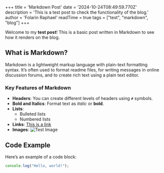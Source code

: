 +++
title = 'Markdown Post'
date = '2024-10-24T08:49:59.770Z'
description = 'This is a test post to check the functionality of the blog.'
author = 'Folarin Raphael'
readTime = true
tags = ["test", "markdown", "blog"]
+++


Welcome to my **test post**! This is a basic post written in Markdown to see how it renders on the blog.

## What is Markdown?

Markdown is a lightweight markup language with plain-text formatting syntax. It’s often used to format readme files, for writing messages in online discussion forums, and to create rich text using a plain text editor.

### Key Features of Markdown

- **Headers**: You can create different levels of headers using `#` symbols.
- **Bold and Italics**: Format text as _italic_ or **bold**.
- **Lists**:
  - Bulleted lists
  - Numbered lists
- **Links**: [This is a link](https://example.com)
- **Images**: ![Test Image](https://via.placeholder.com/150)

## Code Example

Here’s an example of a code block:

```javascript
console.log("Hello, world!");

